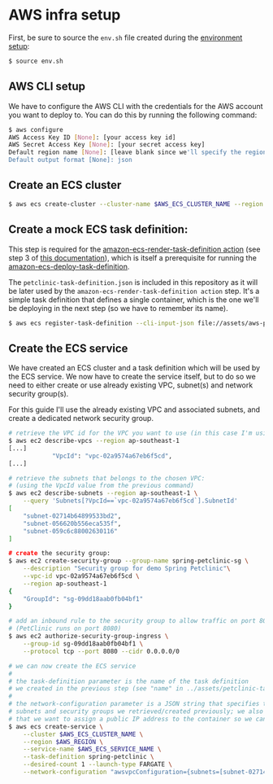 # AWS infra setup

First, be sure to source the `env.sh` file created during the [environment setup](../env-setup/env-setup.md):

```bash
$ source env.sh
```

## AWS CLI setup

We have to configure the AWS CLI with the credentials for the AWS account you want to deploy to. You can do this by running the following command:
```bash
$ aws configure
AWS Access Key ID [None]: [your access key id]
AWS Secret Access Key [None]: [your secret access key]
Default region name [None]: [leave blank since we'll specify the region in the CLI commands]
Default output format [None]: json
```

## Create an ECS cluster
```bash
$ aws ecs create-cluster --cluster-name $AWS_ECS_CLUSTER_NAME --region $AWS_REGION
```

##  Create a mock ECS task definition:
 
This step is required for the [amazon-ecs-render-task-definition action](https://github.com/marketplace/actions/amazon-ecs-render-task-definition-action-for-github-actions) (see step 3 of [this documentation](https://docs.github.com/en/actions/deployment/deploying-to-your-cloud-provider/deploying-to-amazon-elastic-container-service)), which is itself a prerequisite for running the [amazon-ecs-deploy-task-definition](https://github.com/aws-actions/amazon-ecs-deploy-task-definition).

The `petclinic-task-definition.json` is included in this repository as it will be later used by the `amazon-ecs-render-task-definition action` step. It's a simple task definition that defines a single container, which is the one we'll be deploying in the next step (so we have to remember its name).

```bash
$ aws ecs register-task-definition --cli-input-json file://assets/aws-petclinic-ecs-task-definition.json
```

## Create the ECS service

We have created an ECS cluster and a task definition which will be used by the ECS service. We now have to create the service itself, but to do so we need to either create or use already existing VPC, subnet(s) and network security group(s).

For this guide I'll use the already existing VPC and associated subnets, and create a dedicated network security group.

```bash
# retrieve the VPC id for the VPC you want to use (in this case I'm using the default VPC):
$ aws ec2 describe-vpcs --region ap-southeast-1
[...]
            "VpcId": "vpc-02a9574a67eb6f5cd",
[...]

# retrieve the subnets that belongs to the chosen VPC:
# (using the VpcId value from the previous command)
$ aws ec2 describe-subnets --region ap-southeast-1 \
    --query 'Subnets[?VpcId==`vpc-02a9574a67eb6f5cd`].SubnetId'
[
    "subnet-02714b64899533bd2",
    "subnet-056620b556eca535f",
    "subnet-059c6c88002630116"
]

# create the security group:
$ aws ec2 create-security-group --group-name spring-petclinic-sg \
    --description "Security group for demo Spring Petclinic"\
    --vpc-id vpc-02a9574a67eb6f5cd \
    --region ap-southeast-1
{
    "GroupId": "sg-09dd18aab0fb04bf1"
}

# add an inbound rule to the security group to allow traffic on port 8080:
# (PetClinic runs on port 8080)
$ aws ec2 authorize-security-group-ingress \
    --group-id sg-09dd18aab0fb04bf1 \
    --protocol tcp --port 8080 --cidr 0.0.0.0/0

# we can now create the ECS service
#
# the task-definition parameter is the name of the task definition
# we created in the previous step (see "name" in ../assets/petclinic-task-definition.json)
#
# the network-configuration parameter is a JSON string that specifies the
# subnets and security groups we retrieved/created previously; we also specify
# that we want to assign a public IP address to the container so we can access it
$ aws ecs create-service \
    --cluster $AWS_ECS_CLUSTER_NAME \
    --region $AWS_REGION \
    --service-name $AWS_ECS_SERVICE_NAME \
    --task-definition spring-petclinic \
    --desired-count 1 --launch-type FARGATE \
    --network-configuration "awsvpcConfiguration={subnets=[subnet-02714b64899533bd2,subnet-056620b556eca535f,subnet-059c6c88002630116],securityGroups=[sg-09dd18aab0fb04bf1],assignPublicIp=ENABLED}"
```